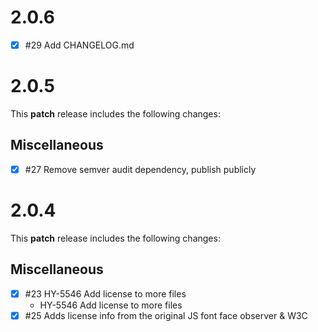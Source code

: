 # 2.0.6
* [x] #29 Add CHANGELOG.md

# 2.0.5
This **patch** release includes the following changes:
## Miscellaneous
* [x] #27 Remove semver audit dependency, publish publicly

# 2.0.4
This **patch** release includes the following changes:
## Miscellaneous
* [x] #23 HY-5546 Add license to more files
	* HY-5546 Add license to more files
* [x] #25 Adds license info from the original JS font face observer & W3C